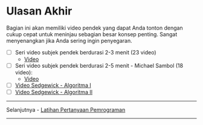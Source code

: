 # Ulasan Akhir

Bagian ini akan memiliki video pendek yang dapat Anda tonton dengan cukup cepat untuk meninjau sebagian besar konsep penting.
Sangat menyenangkan jika Anda sering ingin penyegaran.

- [ ] Seri video subjek pendek berdurasi 2-3 menit (23 video)
  - [Video](https://www.youtube.com/watch?v=r4r1DZcx1cM&list=PLmVb1OknmNJuC5POdcDv5oCS7_OUkDgpj&index=22)
- [ ] Seri video subjek pendek berdurasi 2-5 menit - Michael Sambol (18 video):
  - [Video](https://www.youtube.com/channel/UCzDJwLWoYCUQowF_nG3m5OQ)
- [ ] [Video Sedgewick - Algoritma I](https://www.coursera.org/learn/algorithms-part1)
- [ ] [Video Sedgewick - Algoritma II](https://www.coursera.org/learn/algorithms-part2)

---

Selanjutnya - [Latihan Pertanyaan Pemrograman](latihan-pertanyaan-pemrograman.md)

---
